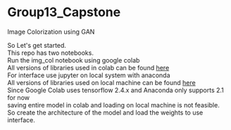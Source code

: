 # Group13_Capstone
Image Colorization using GAN
<br />

So Let's get started.
<br />
This repo has two notebooks.
<br />
Run the img_col notebook using google colab
<br />
All versions of libraries used in colab can be found [here](https://github.com/BitsOfPaper/Group13_Capstone/blob/main/requirements)
<br />
For interface use jupyter on local system with anaconda
<br />
All versions of libraries used on local machine can be found [here](https://github.com/BitsOfPaper/Group13_Capstone/blob/main/requirements)
<br />
Since Google Colab uses tensorflow 2.4.x and Anaconda only supports 2.1 for now
<br />saving entire model in colab and loading on local machine is not feasible.
<br />So create the architecture of the model and load the weights to use interface.
